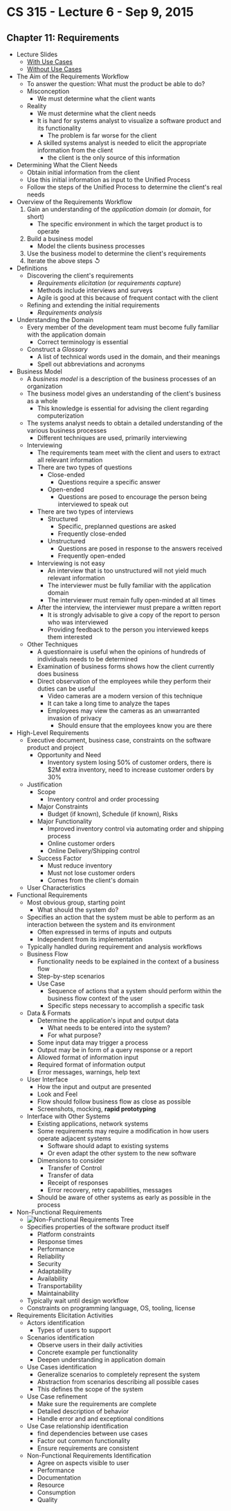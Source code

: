 # CS 315 - Lecture 6 - Sep 9, 2015

## Chapter 11: Requirements

 - Lecture Slides
	 - [With Use Cases](https://ualearn.blackboard.com/bbcswebdav/pid-1852649-dt-content-rid-13896107_1/courses/45063.201540/Chapter11%20Use%20Cases.pdf)
	 - [Without Use Cases](https://ualearn.blackboard.com/bbcswebdav/pid-1852647-dt-content-rid-13896106_1/courses/45063.201540/Chapter11%20without%20Use%20Cases.pdf)
 - The Aim of the Requirements Workflow
	 - To answer the question: What must the product be able to do?
	 - Misconception
		 - We must determine what the client wants
	 - Reality
		 - We must determine what the client needs
		 - It is hard for systems analyst to visualize a software product and its functionality
			 - The problem is far worse for the client
		 - A skilled systems analyst is needed to elicit the appropriate information from the client
			 - the client is the only source of this information
 - Determining What the Client Needs
	 - Obtain initial information from the client
	 - Use this initial information as input to the Unified Process
	 - Follow the steps of the Unified Process to determine the client's real needs
 - Overview of the Requirements Workflow
	 1. Gain an understanding of the *application domain* (or *domain*, for short)
		 - The specific environment in which the target product is to operate
	 2. Build a business model
		 - Model the clients business processes
	 3. Use the business model to determine the client's requirements
	 4. Iterate the above steps ↺
 - Definitions
	 - Discovering the client's requirements
		 - *Requirements elicitation* (or *requirements capture*)
		 - Methods include interviews and surveys
		 - Agile is good at this because of frequent contact with the client
	 - Refining and extending the initial requirements
		 - *Requirements analysis*
 - Understanding the Domain
	 - Every member of the development team must become fully familiar with the application domain
		 - Correct terminology is essential
	 - Construct a *Glossary*
		 - A list of technical words used in the domain, and their meanings
		 - Spell out abbreviations and acronyms
 - Business Model
	 - A *business model* is a description of the business processes of an organization
	 - The business model gives an understanding of the client's business as a whole
		 - This knowledge is essential for advising the client regarding computerization
	 - The systems analyst needs to obtain a detailed understanding of the various business processes
		 - Different techniques are used, primarily interviewing
	 - Interviewing
		 - The requirements team meet with the client and users to extract all relevant information
		 - There are two types of questions
			 - Close-ended
				 - Questions require a specific answer
			 - Open-ended
				 - Questions are posed to encourage the person being interviewed to speak out
		 - There are two types of interviews
			 - Structured
				 - Specific, preplanned questions are asked
				 - Frequently close-ended
			 - Unstructured
				 - Questions are posed in response to the answers received
				 - Frequently open-ended
		 - Interviewing is not easy
			 - An interview that is too unstructured will not yield much relevant information
			 - The interviewer must be fully familiar with the application domain
			 - The interviewer must remain fully open-minded at all times
		 - After the interview, the interviewer must prepare a written report
			 - It is strongly advisable to give a copy of the report to person who was interviewed
			 - Providing feedback to the person you interviewed keeps them interested
	 - Other Techniques
		 - A questionnaire is useful when the opinions of hundreds of individuals needs to be determined
		 - Examination of business forms shows how the client currently does business
		 - Direct observation of the employees while they perform their duties can be useful
			 - Video cameras are a modern version of this technique
			 - It can take a long time to analyze the tapes
			 - Employees may view the cameras as an unwarranted invasion of privacy
				 - Should ensure that the employees know you are there
 - High-Level Requirements
	 - Executive document, business case, constraints on the software product and project
		 - Opportunity and Need
			 - Inventory system losing 50% of customer orders, there is $2M extra inventory, need to increase customer orders by 30%
	 - Justification
		 - Scope
			 - Inventory control and order processing
		 - Major Constraints
			 - Budget (if known), Schedule (if known), Risks
		 - Major Functionality
			 - Improved inventory control via automating order and shipping process
			 - Online customer orders
			 - Online Delivery/Shipping control
		 - Success Factor
			 - Must reduce inventory
			 - Must not lose customer orders
			 - Comes from the client's domain
	 - User Characteristics
 - Functional Requirements
	 - Most obvious group, starting point
		 - What should the system do?
	 - Specifies an action that the system must be able to perform as an interaction between the system and its environment
		 - Often expressed in terms of inputs and outputs
		 - Independent from its implementation
	 - Typically handled during requirement and analysis workflows
	 - Business Flow
		 - Functionality needs to be explained in the context of a business flow
		 - Step-by-step scenarios
		 - Use Case
			 - Sequence of actions that a system should perform within the business flow context of the user
			 - Specific steps necessary to accomplish a specific task
	 -  Data & Formats
		 - Determine the application's input and output data
			 - What needs to be entered into the system?
			 - For what purpose?
		 - Some input data may trigger a process
		 - Output may be in form of a query response or a report
		 - Allowed format of information input
		 - Required format of information output
		 - Error messages, warnings, help text
	 - User Interface
		 - How the input and output are presented
		 - Look and Feel
		 - Flow should follow business flow as close as possible
		 - Screenshots, mocking, **rapid prototyping**
	 - Interface with Other Systems
		 - Existing applications, network systems
		 - Some requirements may require a modification in how users operate adjacent systems
			 - Software should adapt to existing systems
			 - Or even adapt the other system to the new software
		 - Dimensions to consider
			 - Transfer of Control
			 - Transfer of data
			 - Receipt of responses
			 - Error recovery, retry capabilities, messages
		 - Should be aware of other systems as early as possible in the process
 - Non-Functional Requirements
	 - ![Non-Functional Requirements Tree](http://usabilitygeek.com/wp-content/uploads/2013/05/Requirements-Gathering-User-Experience-UX-Non-Functional-Requirements.jpg)
	 - Specifies properties of the software product itself
		 - Platform constraints
		 - Response times
		 - Performance
		 - Reliability
		 - Security
		 - Adaptability
		 - Availability
		 - Transportability
		 - Maintainability
	 - Typically wait until design workflow
	 - Constraints on programming language, OS, tooling, license
- Requirements Elicitation Activities
	- Actors identification
		- Types of users to support
	- Scenarios identification
		- Observe users in their daily activities
		- Concrete example per functionality
		- Deepen understanding in application domain
	- Use Cases identification
		- Generalize scenarios to completely represent the system
		- Abstraction from scenarios describing all possible cases
		- This defines the scope of the system
	- Use Case refinement
		- Make sure the requirements are complete
		- Detailed description of behavior
		- Handle error and and exceptional conditions
	- Use Case relationship identification
		- find dependencies between use cases
		- Factor out common functionality
		- Ensure requirements are consistent
	- Non-Functional Requirements Identification
		- Agree on aspects visible to user
		- Performance
		- Documentation
		- Resource
		- Consumption
		- Quality
